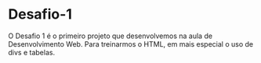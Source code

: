# Desafio-1
O Desafio 1 é o primeiro projeto que desenvolvemos na aula de Desenvolvimento Web. Para treinarmos o HTML, em mais especial o uso de divs e tabelas.
